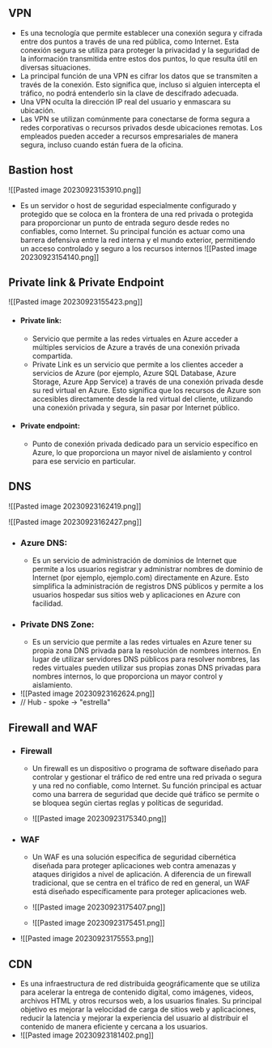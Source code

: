 
## VPN 

- Es una tecnología que permite establecer una conexión segura y cifrada entre dos puntos a través de una red pública, como Internet. Esta conexión segura se utiliza para proteger la privacidad y la seguridad de la información transmitida entre estos dos puntos, lo que resulta útil en diversas situaciones.
- La principal función de una VPN es cifrar los datos que se transmiten a través de la conexión. Esto significa que, incluso si alguien intercepta el tráfico, no podrá entenderlo sin la clave de descifrado adecuada.
- Una VPN oculta la dirección IP real del usuario y enmascara su ubicación.
- Las VPN se utilizan comúnmente para conectarse de forma segura a redes corporativas o recursos privados desde ubicaciones remotas. Los empleados pueden acceder a recursos empresariales de manera segura, incluso cuando están fuera de la oficina.

## Bastion host

![[Pasted image 20230923153910.png]]

- Es un servidor o host de seguridad especialmente configurado y protegido que se coloca en la frontera de una red privada o protegida para proporcionar un punto de entrada seguro desde redes no confiables, como Internet. Su principal función es actuar como una barrera defensiva entre la red interna y el mundo exterior, permitiendo un acceso controlado y seguro a los recursos internos
![[Pasted image 20230923154140.png]]

## Private link & Private Endpoint

![[Pasted image 20230923155423.png]]

- #### Private link:
	- Servicio que permite a las redes virtuales en Azure acceder a múltiples servicios de Azure a través de una conexión privada compartida.
	- Private Link es un servicio que permite a los clientes acceder a servicios de Azure (por ejemplo, Azure SQL Database, Azure Storage, Azure App Service) a través de una conexión privada desde su red virtual en Azure. Esto significa que los recursos de Azure son accesibles directamente desde la red virtual del cliente, utilizando una conexión privada y segura, sin pasar por Internet público.
- #### Private endpoint: 
	- Punto de conexión privada dedicado para un servicio específico en Azure, lo que proporciona un mayor nivel de aislamiento y control para ese servicio en particular.

## DNS
![[Pasted image 20230923162419.png]]

![[Pasted image 20230923162427.png]]

- ### Azure DNS:
	- Es un servicio de administración de dominios de Internet que permite a los usuarios registrar y administrar nombres de dominio de Internet (por ejemplo, ejemplo.com) directamente en Azure. Esto simplifica la administración de registros DNS públicos y permite a los usuarios hospedar sus sitios web y aplicaciones en Azure con facilidad.
- ### Private DNS Zone:
	- Es un servicio que permite a las redes virtuales en Azure tener su propia zona DNS privada para la resolución de nombres internos. En lugar de utilizar servidores DNS públicos para resolver nombres, las redes virtuales pueden utilizar sus propias zonas DNS privadas para nombres internos, lo que proporciona un mayor control y aislamiento.
- ![[Pasted image 20230923162624.png]]
- // Hub - spoke -> "estrella"

## Firewall and WAF

- ### Firewall
	- Un firewall es un dispositivo o programa de software diseñado para controlar y gestionar el tráfico de red entre una red privada o segura y una red no confiable, como Internet. Su función principal es actuar como una barrera de seguridad que decide qué tráfico se permite o se bloquea según ciertas reglas y políticas de seguridad. 
	
	- ![[Pasted image 20230923175340.png]]
- ### WAF
	- Un WAF es una solución específica de seguridad cibernética diseñada para proteger aplicaciones web contra amenazas y ataques dirigidos a nivel de aplicación. A diferencia de un firewall tradicional, que se centra en el tráfico de red en general, un WAF está diseñado específicamente para proteger aplicaciones web. 
	
	- ![[Pasted image 20230923175407.png]]
	- ![[Pasted image 20230923175451.png]]
- ![[Pasted image 20230923175553.png]]
## CDN 
- Es una infraestructura de red distribuida geográficamente que se utiliza para acelerar la entrega de contenido digital, como imágenes, videos, archivos HTML y otros recursos web, a los usuarios finales. Su principal objetivo es mejorar la velocidad de carga de sitios web y aplicaciones, reducir la latencia y mejorar la experiencia del usuario al distribuir el contenido de manera eficiente y cercana a los usuarios.
- ![[Pasted image 20230923181402.png]]